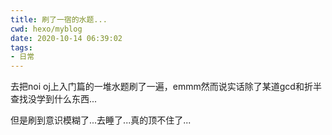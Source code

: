 ```yaml
---
title: 刷了一宿的水题...
cwd: hexo/myblog
date: 2020-10-14 06:39:02
tags:
- 日常
---
```


去把noi oj上入门篇的一堆水题刷了一遍，emmm然而说实话除了某道gcd和折半查找没学到什么东西...

但是刷到意识模糊了...去睡了...真的顶不住了...

